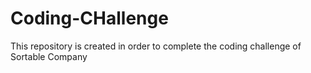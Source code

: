 # Coding-CHallenge
This repository is created in order to complete the coding challenge of Sortable Company
